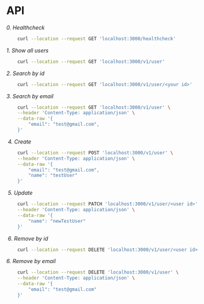 # API

_0. Healthcheck_
​
```bash
    curl --location --request GET 'localhost:3000/healthcheck'
```

_1. Show all users_
​
```bash
    curl --location --request GET 'localhost:3000/v1/user'
```

_2. Search by id_
​
```bash
    curl --location --request GET 'localhost:3000/v1/user/<your id>'
```

_3. Search by email_
​
```bash
    curl --location --request GET 'localhost:3000/v1/user' \
    --header 'Content-Type: application/json' \
    --data-raw '{
        "email": "test@gmail.com",
    }'
```
​
_4. Create_
​
```bash
    curl --location --request POST 'localhost:3000/v1/user' \
    --header 'Content-Type: application/json' \
    --data-raw '{
        "email": "test@gmail.com",
        "name": "testUser"
    }'
```
​
_5. Update_
​
```bash
    curl --location --request PATCH 'localhost:3000/v1/user/<user id>' \
    --header 'Content-Type: application/json' \
    --data-raw '{
        "name": "newTestUser"
    }'
```
​
_6. Remove by id_
​
```bash
    curl --location --request DELETE 'localhost:3000/v1/user/<user id>'
```

_6. Remove by email_
​
```bash
    curl --location --request DELETE 'localhost:3000/v1/user' \
    --header 'Content-Type: application/json' \
    --data-raw '{
        "email": "test@gmail.com"
    }'
```